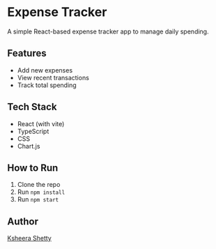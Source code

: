 # Expense Tracker

A simple React-based expense tracker app to manage daily spending.

## Features
- Add new expenses
- View recent transactions
- Track total spending

## Tech Stack
- React (with vite)
- TypeScript
- CSS
- Chart.js

## How to Run
1. Clone the repo
2. Run `npm install`
3. Run `npm start`

## Author
[Ksheera Shetty](https://github.com/Ksheerashetty)
